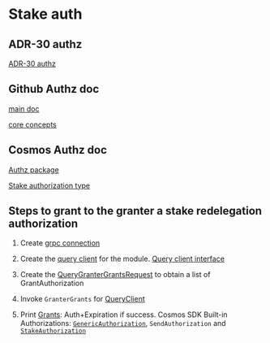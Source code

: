 # Stake auth

## ADR-30 authz

[ADR-30 authz](https://github.com/cosmos/cosmos-sdk/blob/main/docs/architecture/adr-030-authz-module.md#adr-030-authorization-module)

## Github Authz doc

[main doc](https://github.com/cosmos/cosmos-sdk/blob/v0.46.1/x/authz/spec/README.md)

[core concepts](https://github.com/cosmos/cosmos-sdk/blob/v0.46.1/x/authz/spec/01_concepts.md)

## Cosmos Authz doc

[Authz package](https://pkg.go.dev/github.com/cosmos/cosmos-sdk/x/authz)

[Stake authorization type](https://pkg.go.dev/github.com/cosmos/cosmos-sdk/x/staking/types#StakeAuthorization)

## Steps to grant to the granter a stake redelegation authorization

1. Create [grpc connection](https://pkg.go.dev/google.golang.org/grpc#ClientConn)

2. Create the [query client](https://pkg.go.dev/github.com/cosmos/cosmos-sdk/x/authz#NewQueryClient) for the module. [Query client interface](https://pkg.go.dev/github.com/cosmos/cosmos-sdk/x/authz#QueryClient)

3. Create the [QueryGranterGrantsRequest](https://pkg.go.dev/github.com/cosmos/cosmos-sdk/x/authz#QueryGranterGrantsRequest) to obtain a list of GrantAuthorization

4. Invoke `GranterGrants` for [QueryClient](https://pkg.go.dev/github.com/cosmos/cosmos-sdk/x/authz#QueryClient)

5. Print [Grants](https://pkg.go.dev/github.com/cosmos/cosmos-sdk/x/authz#Grant): Auth+Expiration if success. Cosmos SDK Built-in Authorizations: [`GenericAuthorization`](https://pkg.go.dev/github.com/cosmos/cosmos-sdk/x/authz#GenericAuthorization), `SendAuthorization` and [`StakeAuthorization`](https://pkg.go.dev/github.com/cosmos/cosmos-sdk/x/staking/types#StakeAuthorization)